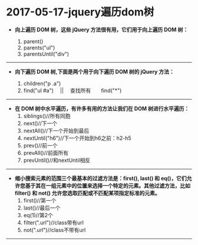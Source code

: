 # 2017-05-17-jquery遍历dom树 #

- **向上遍历 DOM 树，这些 jQuery 方法很有用，它们用于向上遍历 DOM 树：**

	1. parent()
	1. parents("ul")
	1. parentsUntil("div")
	
---
- **向下遍历 DOM 树,下面是两个用于向下遍历 DOM 树的 jQuery 方法：**

	1. children("p .a")
	1. find("ul #a")　 || 　查找所有　　find("*")

---
- **在 DOM 树中水平遍历，有许多有用的方法让我们在 DOM 树进行水平遍历：**
	1. siblings()//所有同胞
	1. next()//下一个
	1. nextAll()//下一个开始到最后
	1. nextUntil("h6")//下一个开始到h6之前：h2-h5
	1. prev()//前一个
	1. prevAll()//前面所有
	1. prevUntil()//和nextUntil相反
	
---
- **缩小搜索元素的范围三个最基本的过滤方法是：first(), last() 和 eq()，它们允许您基于其在一组元素中的位置来选择一个特定的元素。其他过滤方法，比如 filter() 和 not() 允许您选取匹配或不匹配某项指定标准的元素。**
	1. first()//第一个
	1. last()//最后一个
	1. eq(1)//第2个
	1. filter(".url")//class带有url
	1. not(".url")//class不带有url

---


